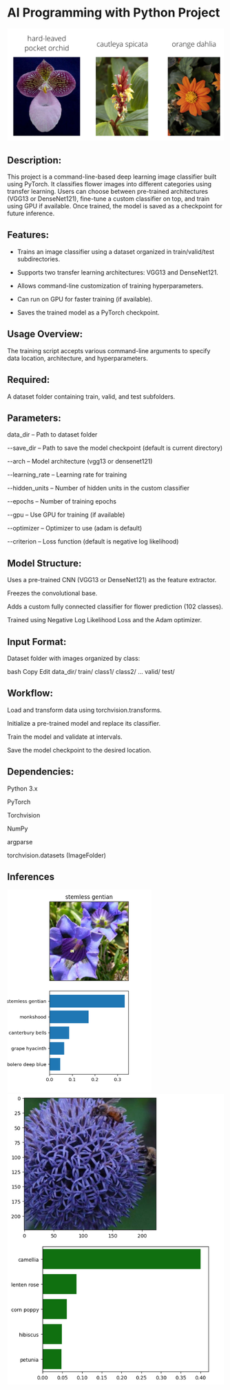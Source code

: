 # AI Programming with Python Project
![thumbnail](assets/Flowers.png)

## Description:
This project is a command-line-based deep learning image classifier built using PyTorch. It classifies flower images into different categories using transfer learning. Users can choose between pre-trained architectures (VGG13 or DenseNet121), fine-tune a custom classifier on top, and train using GPU if available. Once trained, the model is saved as a checkpoint for future inference.

## Features:

- Trains an image classifier using a dataset organized in train/valid/test subdirectories.

- Supports two transfer learning architectures: VGG13 and DenseNet121.

- Allows command-line customization of training hyperparameters.

- Can run on GPU for faster training (if available).

- Saves the trained model as a PyTorch checkpoint.

## Usage Overview:

The training script accepts various command-line arguments to specify data location, architecture, and hyperparameters.

## Required:
A dataset folder containing train, valid, and test subfolders.

## Parameters:
data_dir – Path to dataset folder

--save_dir – Path to save the model checkpoint (default is current directory)

--arch – Model architecture (vgg13 or densenet121)

--learning_rate – Learning rate for training

--hidden_units – Number of hidden units in the custom classifier

--epochs – Number of training epochs

--gpu – Use GPU for training (if available)

--optimizer – Optimizer to use (adam is default)

--criterion – Loss function (default is negative log likelihood)

## Model Structure:

Uses a pre-trained CNN (VGG13 or DenseNet121) as the feature extractor.

Freezes the convolutional base.

Adds a custom fully connected classifier for flower prediction (102 classes).

Trained using Negative Log Likelihood Loss and the Adam optimizer.

## Input Format:

Dataset folder with images organized by class:

bash
Copy
Edit
data_dir/
  train/
    class1/
    class2/
    ...
  valid/
  test/

## Workflow:

Load and transform data using torchvision.transforms.

Initialize a pre-trained model and replace its classifier.

Train the model and validate at intervals.

Save the model checkpoint to the desired location.

## Dependencies:

Python 3.x

PyTorch

Torchvision

NumPy

argparse

torchvision.datasets (ImageFolder)

## Inferences

![img1](assets/img_01.png)
![im2](assets/img_02.png)

